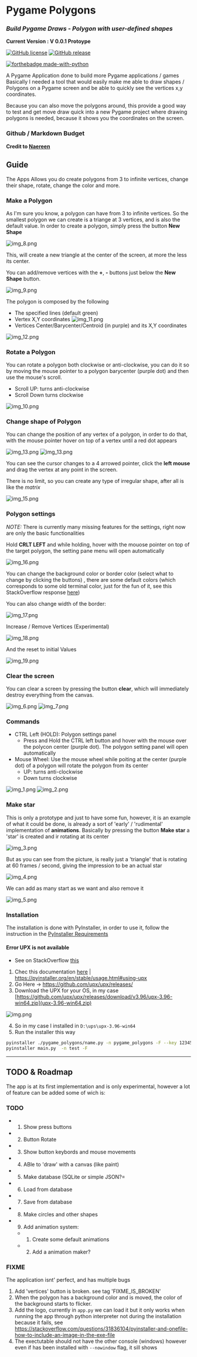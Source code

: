 Pygame Polygons
=============

### _Build Pygame Draws - Polygon with user-defined shapes_ 

**Current Version : V 0.0.1 Protoype**

[![GitHub license](https://img.shields.io/github/license/Naereen/StrapDown.js.svg)](https://github.com/Naereen/StrapDown.js/blob/master/LICENSE)
[![GitHub release](https://img.shields.io/github/release/Naereen/StrapDown.js.svg)](https://GitHub.com/Naereen/StrapDown.js/releases/)

[![forthebadge made-with-python](http://ForTheBadge.com/images/badges/made-with-python.svg)](https://www.python.org/)


A Pygame Application done to build more Pygame applications / games
Basically I needed a tool that would easily make me able to draw shapes / Polygons on a Pygame screen and be able to
quickly see the vertices x,y coordinates.

Because you can also move the polygons around, this provide a good way to test and get move draw quick into a new
Pygame project where drawing polygons is needed, because it shows you the coordinates on the screen.

### Github / Markdown Budget

**Credit to [Naereen](https://github.com/Naereen/badges)**

Guide
-----

The Apps Allows you do create polygons from 3 to infinite vertices, change their shape, rotate, change the color and more.

### Make a Polygon

As I'm sure you know, a polygon can have from 3 to infinite vertices. So the smallest polygon we can create is a triange
at 3 vertices, and is also the default value. In order to create a polygon, simply press the button **New Shape**

![img_8.png](docs/img_8.png)

This, will create a new triangle at the center of the screen, at more the less its center.

You can add/remove vertices with the **+**, **-** buttons just below the **New Shape** button.

![img_9.png](docs/img_9.png)

The polygon is composed by the following

* The specified lines (default green)
* Vertex X,Y coordinates 
![img_11.png](docs/img_11.png)
* Vertices Center/Barycenter/Centroid (in purple) and its X,Y coordinates

![img_12.png](docs/img_12.png)


### Rotate a Polygon

You can rotate a polygon both clockwise or anti-clockwise, you can do it so by moving the mouse pointer to a polygon 
barycenter (purple dot) and then use the mouse's scroll. 

* Scroll UP: turns anti-clockwise
* Scroll Down turns clockwise

![img_10.png](docs/img_10.png)

### Change shape of Polygon

You can change the position of any vertex of a polygon, in order to do that, with the mouse pointer hover on top of a vertex
until a red dot appears

![img_13.png](docs/img_13.png)
![img_13.png](docs/img_14.png)

You can see the cursor changes to a 4 arrowed pointer, click the **left mouse** and drag the vertex at any point in the screen.

There is no limit, so you can create any type of irregular shape, after all is like the _matrix_

![img_15.png](docs/img_15.png)

### Polygon settings

_NOTE:_ There is currently many missing features for the settings, right now are only the basic functionalities

Hold **CRLT LEFT** and while holding, hover with the mouose pointer on top of the target polygon, the setting pane menu 
will open automatically

![img_16.png](docs/img_16.png)

You can change the background color or border color (select what to change by clicking the buttons) , there are some default 
colors (which corresponds to some old terminal color, just for the fun of it, see this StackOverflow response [here](https://superuser.com/questions/361297/what-colour-is-the-dark-green-on-old-fashioned-green-screen-computer-displays))

You can also change width of the border:

![img_17.png](docs/img_17.png)

Increase / Remove Vertices (Experimental)

![img_18.png](docs/img_18.png)

And the reset to initial Values

![img_19.png](docs/img_19.png)

### Clear the screen

You can clear a screen by pressing the button **clear**, which will immediately destroy everything from the canvas.

![img_6.png](docs/img_6.png)
![img_7.png](docs/img_7.png)


### Commands


* CTRL Left (HOLD): Polygon settings panel
  * Press and Hold the CTRL left button and hover with the mouse over the polycon center (purple dot). The polygon setting panel will open automatically
* Mouse Wheel: Use the mouse wheel while poiting at the center (purple dot) of a polygon will rotate the polygon from its center
  * UP: turns anti-clockwise
  * Down turns clockwise

![img_1.png](docs/img_1.png)
![img_2.png](docs/img_2.png)


### Make star

This is only a prototype and just to have some fun, however, it is an example of what it could be done, is already a sort
of 'early' / 'rudimental' implementation of **animations**. Basically by pressing the button **Make star**
a 'star' is created and ir rotating at its center

![img_3.png](docs/img_3.png)

But as you can see from the picture, is really just a 'triangle' that is rotating at 60 frames / second, giving the 
impression to be an actual star

![img_4.png](docs/img_4.png)

We can add as many start as we want and also remove it

![img_5.png](docs/img_5.png)


### Installation

The installation is done with PyInstaller, in order to use it, follow the instruction in the
[PyInstaller Requirements](https://pyinstaller.org/en/stable/requirements.html)


#### Error UPX is not available

* See on StackOverflow [this](https://stackoverflow.com/questions/70327138/163-info-upx-is-not-available-selenium-pyinstaller-one-file-exe)

1. Chec this documentation [here](https://pyinstaller.org/en/stable/usage.html#using-upx) | https://pyinstaller.org/en/stable/usage.html#using-upx 
2. Go Here -> https://github.com/upx/upx/releases/
3. Download the UPX for your OS, in my case [https://github.com/upx/upx/releases/download/v3.96/upx-3.96-win64.zip](upx-3.96-win64.zip)

![img.png](docs/img.png)

4. So in my case I installed in `D:\ups\upx-3.96-win64`
5. Run the installer this way 

```bash 
pyinstaller ./pygame_polygons/name.py -n pygame_polygons -F --key 123456 -w --upx-dir D:\ups\
pyinstaller main.py  -n test -F 
```


------------------------------------------------------------------------------------------


TODO & Roadmap
--------------

The app is at its first implementation and is only experimental, however a lot of feature can be added 
some of wich is:

### TODO

  * 1) Show press buttons
  * 2) Button Rotate
  * 3) Show button keybords and mouse movements
  * 4) ABle to 'draw' with a canvas (like paint)
  * 5) Make database (SQLite or simple JSON?=
  * 6) Load from database
  * 7) Save from database
  * 8) Make circles and other shapes
  * 9) Add animation system:
      * 1) Create some default animations
      * 2) Add a animation maker?

### FIXME

The application isnt' perfect, and has multiple bugs

1) Add 'vertices' button is broken. see tag 'FIXME_IS_BROKEN'
2) When the polygon has a background color and is moved, the color of the background starts to flicker.
3) Add the logo, currently in `app.py` we can load it but it only works when running the app through python interpreter
not during the installation because it fails, see https://stackoverflow.com/questions/31836104/pyinstaller-and-onefile-how-to-include-an-image-in-the-exe-file
4) The exectutable should not have the other console (windows) however even if has been installed with `--nowindow`
flag, it sill shows